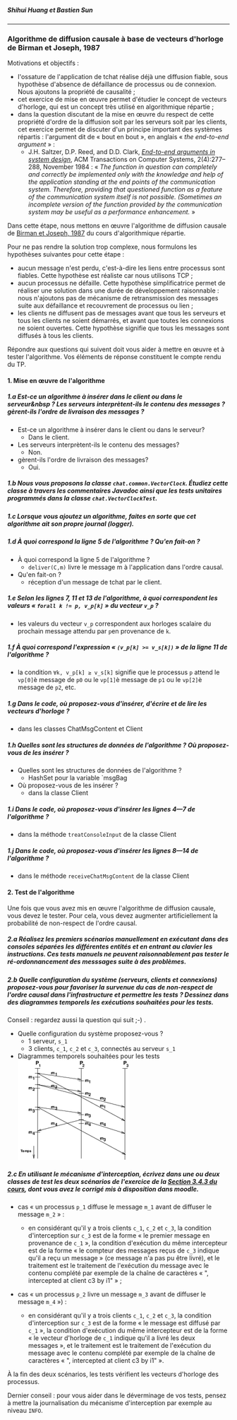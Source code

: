 
##### Shihui Huang et Bastien Sun

---

### Algorithme de diffusion causale à base de vecteurs d'horloge de Birman et Joseph, 1987

Motivations et objectifs&nbsp;:

- l'ossature de l'application de tchat réalise déjà une diffusion fiable, sous hypothèse d'absence de défaillance de processus ou de connexion. Nous ajoutons la propriété de causalité&nbsp;;
- cet exercice de mise en œuvre permet d'étudier le concept de vecteurs d'horloge, qui est un concept très utilisé en algorithmique répartie&nbsp;;
- dans la question discutant de la mise en œuvre du respect de cette propriété d'ordre de la diffusion soit par les serveurs soit par les clients, cet exercice permet de discuter d'un principe important des systèmes répartis : l'argument dit de « bout en bout », en anglais «&nbsp;*the end-to-end argument*&nbsp;»&nbsp;:
    - J.H. Saltzer, D.P. Reed, and D.D. Clark, [*End-to-end arguments in system design*](http://web.mit.edu/Saltzer/www/publications/endtoend/endtoend.pdf"), ACM Transactions on Computer Systems, 2(4):277–288, November 1984&nbsp;: «&nbsp;*The function in question can completely and correctly be implemented only with the knowledge and help of the application standing at the end points of the communication system. Therefore, providing that questioned function as a feature of the communication system itself is not possible. (Sometimes an incomplete version of the function provided by the communication system may be useful as a performance enhancement.*&nbsp;»

Dans cette étape, nous mettons en œuvre l'algorithme de diffusion causale de [Birman et Joseph, 1987](https://www-inf.telecom-sudparis.eu/COURS/AlgoRep/Web/6.11.14.html") du cours d'algorithmique répartie.

Pour ne pas rendre la solution trop complexe, nous formulons les hypothèses suivantes pour cette étape&nbsp;:

- aucun message n'est perdu, c'est-à-dire les liens entre processus sont fiables. Cette hypothèse est réaliste car nous utilisons TCP&nbsp;;
- aucun processus ne défaille. Cette hypothèse simplificatrice permet de réaliser une solution dans une durée de développement raisonnable&nbsp;: nous n'ajoutons pas de mécanisme de retransmission des messages suite aux défaillance et recouvrement de processus ou lien&nbsp;;
- les clients ne diffusent pas de messages avant que tous les serveurs et tous les clients ne soient démarrés, et avant que toutes les connexions ne soient ouvertes. Cette hypothèse signifie que tous les messages sont diffusés à tous les clients.

Répondre aux questions qui suivent doit vous aider à mettre en œuvre et à tester l'algorithme. Vos éléments de réponse constituent le compte rendu du TP.

#### 1. Mise en œuvre de l'algorithme

##### 1.a Est-ce un algorithme à insérer dans le client ou dans le serveur&nbsp&nbsp;? Les serveurs interprètent-ils le contenu des messages&nbsp;? gèrent-ils l'ordre de livraison des messages&nbsp;?

- Est-ce un algorithme à insérer dans le client ou dans le serveur?
    - Dans le client.
- Les serveurs interprètent-ils le contenu des messages?
    - Non.
- gèrent-ils l'ordre de livraison des messages?
    - Oui.
    
##### 1.b Nous vous proposons la classe `chat.common.VectorClock`. Étudiez cette classe à travers les commentaires Javadoc ainsi que les tests unitaires programmés dans la classe `chat.VectorClockTest`.


##### 1.c Lorsque vous ajoutez un algorithme, faites en sorte que cet algorithme ait son propre journal (*logger*).


##### 1.d À quoi correspond la ligne&nbsp;5 de l'algorithme&nbsp;? Qu'en fait-on&nbsp;?

- À quoi correspond la ligne&nbsp;5 de l'algorithme&nbsp;?
    - `deliver(C,m)` livre le message m à l'application dans l'ordre causal.
- Qu'en fait-on&nbsp;?
    - réception d'un message de tchat par le client.

##### 1.e Selon les lignes&nbsp;7, 11 et&nbsp;13 de l'algorithme, à quoi correspondent les valeurs «&nbsp;`forall k != p, v_p[k]`&nbsp;» du vecteur `v_p`&nbsp;?

- les valeurs du vecteur `v_p` correspondent aux horloges scalaire du prochain message attendu par `p`en provenance de `k`.

##### 1.f À quoi correspond l'expression « `(v_p[k] >= v_s[k])` » de la ligne 11 de l'algorithme&nbsp;?

- la condition `∀k, v_p[k] ≥ v_s[k]` signifie que le processus `p` attend le `vp[0]`è message de `p0` ou le `vp[1]`è message de `p1` ou le `vp[2]`è message de `p2`, etc.

##### 1.g Dans le code, où proposez-vous d'insérer, d'écrire et de lire les vecteurs d'horloge&nbsp;?

- dans les classes ChatMsgContent et Client

##### 1.h Quelles sont les structures de données de l'algorithme&nbsp;? Où proposez-vous de les insérer&nbsp;?

- Quelles sont les structures de données de l'algorithme&nbsp;?
    - HashSet pour la variable `msgBag
- Où proposez-vous de les insérer&nbsp;?
    - dans la classe Client

##### 1.i Dans le code, où proposez-vous d'insérer les lignes&nbsp;4—7 de l'algorithme&nbsp;?

- dans la méthode `treatConsoleInput` de la classe Client

##### 1.j Dans le code, où proposez-vous d'insérer les lignes&nbsp;8—14 de l'algorithme&nbsp;?

- dans le méthode `receiveChatMsgContent` de la classe Client

#### 2. Test de l'algorithme

Une fois que vous avez mis en œuvre l'algorithme de diffusion causale, vous devez le tester. Pour cela, vous devez augmenter artificiellement la probabilité de non-respect de l'ordre causal.

##### 2.a Réalisez les premiers scénarios manuellement en exécutant dans des consoles séparées les différentes entités et en entrant au clavier les instructions. Ces tests manuels ne peuvent raisonnablement pas tester le ré-ordonnancement des messsages suite à des problèmes.


##### 2.b Quelle configuration du système (serveurs, clients et connexions) proposez-vous pour favoriser la survenue du cas de non-respect de l'ordre causal dans l'infrastructure et permettre les tests&nbsp;? Dessinez dans des diagrammes temporels les exécutions souhaitées pour les tests.

Conseil&nbsp;: regardez aussi la question qui suit ;-) .

- Quelle configuration du système proposez-vous ?
    - 1 serveur, `s_1`
    - 3 clients, `c_1`, `c_2` et `c_3`, connectés au serveur `s_1`
- Diagrammes temporels souhaitées pour les tests
![](../birman_joseph_1987.png)

##### 2.c En utilisant le mécanisme d'interception, écrivez dans une ou deux classes de test les deux scénarios de l'exercice de la [Section 3.4.3 du cours](https://www-inf.telecom-sudparis.eu/COURS/AlgoRep/Web/6.11.15.html), dont vous avez le corrigé mis à disposition dans moodle.

- cas «&nbsp;un processus `p_1` diffuse le message `m_1` avant de diffuser le message `m_2`&nbsp;»&nbsp;:
    - en considérant qu'il y a trois clients `c_1`, `c_2` et `c_3`, la condition d'interception sur `c_3` est de la forme «&nbsp;le premier message en provenance de `c_1`&nbsp;», la condition d'exécution du même intercepteur est de la forme «&nbsp;le compteur des messages reçus de `c_3` indique qu'il a reçu un message&nbsp;» (ce message n'a pas pu être livré), et le traitement est le traitement de l'exécution du message avec le contenu complété par exemple de la chaîne de caractères «&nbsp;", intercepted at client c3 by i1"&nbsp;»&nbsp;;

- cas «&nbsp;un processus `p_2` livre un message `m_3` avant de diffuser le message `m_4`&nbsp;»)&nbsp;:
    - en considérant qu'il y a trois clients `c_1`, `c_2` et `c_3`, la condition d'interception sur `c_3` est de la forme «&nbsp;le message est diffusé par `c_1`&nbsp;», la condition d'exécution du même intercepteur est de la forme «&nbsp;le vecteur d'horloge de `c_1` indique qu'il a livré les deux messages&nbsp;», et le traitement est le traitement de l'exécution du message avec le contenu complété par exemple de la chaîne de caractères «&nbsp;", intercepted at client c3 by i1"&nbsp;».

À la fin des deux scénarios, les tests vérifient les vecteurs d'horloge des processus.

Dernier conseil&nbsp;: pour vous aider dans le déverminage de vos tests, pensez à mettre la journalisation du mécanisme d'interception par exemple au niveau `INFO`.
